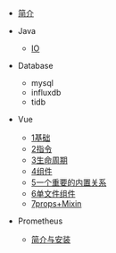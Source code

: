 
- [简介](简介.md)
- Java

  - [IO](java/IO.md)

- Database
  - mysql
  - influxdb
  - tidb
- Vue
  - [1基础](vue/1基础.md)
  - [2指令](vue/2指令.md)
  - [3生命周期](vue/3生命周期.md)
  - [4组件](vue/4组件.md)
  - [5一个重要的内置关系](vue/5一个重要的内置关系.md)
  - [6单文件组件](vue/6单文件组件.md)
  - [7props+Mixin](vue/7props+mixin.md)
- Prometheus
  
  - [简介与安装](prometheus/简介与安装.md)
  

